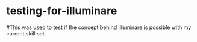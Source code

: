 # testing-for-illuminare

#This was used to test if the concept behind illuminare is possible with my current skill set.
